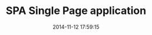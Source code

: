 ---
layout: post
title: SPA Single Page application
date:   2014-11-12 17:59:15
categories: jekyll update
---